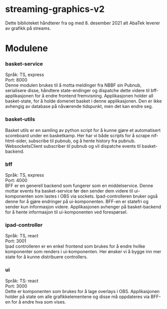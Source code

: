 # streaming-graphics-v2

Dette biblioteket håndterer fra og med 8. desember 2021 alt AbaTek leverer av grafikk på streams.

# Modulene

### basket-service

Språk: TS, express\
Port: 8000\
Denne modulen brukes til å motta meldinger fra NBBF sin Pubnub, serialisere disse, håndtere state-endinger og dispatche dette videre til bff-applikasjonen for å endre frontend fremvisning.
Applikasjonen holder all basket-state, for å holde domenet basket i denne applikasjonen. Den er ikke avhengig av database på nåværende tidspunkt, men det kan endre seg.

### basket-utils

Basket utils er en samling av python script for å kunne gjøre et automatisert scoreboard under en basketkamp. Her har vi både scripts for å scrape nif-html-sider, subscribe til pubnub, og å hente history fra pubnub. WebsocketsClient subscriber til pubnub og vil dispatche events til basket-backend.

### bff

Språk: TS, express\
Port: 4000\
BFF er en generell backend som fungerer som en middelservice. Denne mottar events fra basket-service før den sender dem videre til ui-komponenten som lastes i OBS via sockets. Ipad-controlleren bruker også denne for å gjøre endringer på ui-komponenten. BFF-en er statefri og sender kun informasjon videre.
Applikasjonen avhenger på basket-backend for å hente informasjon til ui-komponenten ved forespørsel.

### ipad-controller

Språk: TS, react\
Port: 3001\
Ipad controlleren er en enkel frontend som brukes for å endre hvilke komponenter som renders i ui-komponenten. Her ønsker vi å bygge inn mer state for å kunne distribuere controllers.

### ui

Språk: TS: react\
Port: 3000\
Dette er komponenten som brukes for å lage overlays i OBS. Applikasjonen holder på state om alle grafikkelementene og disse må oppdateres via BFF-en for å endre hva som vises.
